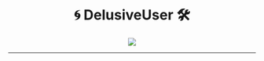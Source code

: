 <h1 align="center">🌀 DelusiveUser 🛠️</h1>
<p align="center">
  <img src="https://readme-typing-svg.demolab.com/?lines=Reverse+Engineer;DLL+Injector+Developer;C%2B%2B+Enjoyer;Always+In+Dev+Mode...&center=true&width=440&height=45&color=00FFCC&vCenter=true&size=22">
</p>

---

